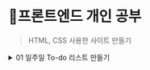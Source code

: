  # 💟프론트엔드 개인 공부

 > HTML, CSS 사용한 사이트 만들기
 <details>
  <summary>01 일주일 To-do 리스트 만들기</summary>
  
  ![image](https://github.com/eeheueklf/FE-Study/assets/92643238/d3c02b58-d021-42fe-abd6-72d3a40b315e)
</details>

